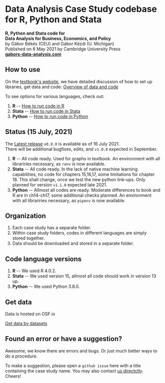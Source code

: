 # Data Analysis Case Study codebase for R, Python and Stata

**R, Python and Stata code for**  
**Data Analysis for Business, Economics, and Policy**   
by Gábor Békés (CEU) and Gábor Kézdi (U. Michigan)   
Published on 6 May 2021 by Cambridge University Press  
[**gabors-data-analysis.com**](https://gabors-data-analysis.com/)


## How to use
On the [textbook's website]((https://gabors-data-analysis.com/)), we have detailed discussion of how to set up libraries, get data and code: [Overview of data and code](https://gabors-data-analysis.com/data-and-code/)

To see options for various languages, check out:
1. **R** --  [How to run code in R ](https://gabors-data-analysis.com/howto-r/)
2. **Stata** -- [How to run code in Stata ](https://gabors-data-analysis.com/howto-stata/)
3. **Python** -- [How to run code in Python ](https://gabors-data-analysis.com/howto-python/) 


## Status (15 July, 2021)

The [Latest release](https://github.com/gabors-data-analysis/da_case_studies/releases/tag/v0.8.0) `v0.8.0` is available as of 16 July 2021.   
There will be additional bugfixes, edits, and `v1.0.0` expected in September. 

1. **R** -- All code ready. Used for graphs in textbook. An environment with all librariries necessary, as `renv` is now available. 
2. **Stata** -- All code ready. In the lack of native machine learning capabilities, no code for chapters 15,16,17, some limitations for chapter 18. This shall change, once we test the new python link-ups. Only planned for version `v1.1.0` expected late 2021. 
3. **Python**  -- Allmost all codes are ready. Moderate differences to book and R are in ch14-ch17, some additional checks planned. An environment with all librariries necessary, as `pipenv` is now available.  

## Organization
1. Each case study has a separate folder.
2. Within case study folders, codes in different languages are simply stored together. 
3. Data should be downloaded and stored in a separate folder. 

## Code language versions
1. **R** -- We used R 4.0.2. 
2. **Stata** -- We used version 15, allmost all code should work in version 13 up.
3. **Python** -- We used Python 3.8.0.

## Get data
Data is hosted on OSF.io

[Get data by datasets](https://osf.io/7epdj/)  



## Found an error or have a suggestion?
Awesome, we know there are errors and bugs. Or just much better ways to do a procedure.

To make a suggestion, please open a `github issue` here with a title containing the case study name. You may also contact [us directctly](https://gabors-data-analysis.com/contact-us/). Cheers!
